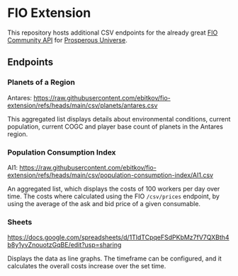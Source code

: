 # FIO Extension

This repository hosts additional CSV endpoints for the already great [FIO Community API](https://doc.fnar.net/)
for [Prosperous Universe](https://prosperousuniverse.com/).

## Endpoints

### Planets of a Region

Antares: https://raw.githubusercontent.com/ebitkov/fio-extension/refs/heads/main/csv/planets/antares.csv

This aggregated list displays details about environmental conditions, current population, current COGC and player base
count of planets in the Antares region.

### Population Consumption Index

AI1: https://raw.githubusercontent.com/ebitkov/fio-extension/refs/heads/main/csv/population-consumption-index/AI1.csv

An aggregated list, which displays the costs of 100 workers per day over time. The costs where calculated using the FIO
`/csv/prices` endpoint, by using the average of the ask and bid price of a given consumable.

### Sheets

https://docs.google.com/spreadsheets/d/1TldTCpqeFSdPKbMz7fV7QXBth4b8y1yvZnouotzGqBE/edit?usp=sharing

Displays the data as line graphs. The timeframe can be configured, and it calculates the overall costs increase over the
set time.
